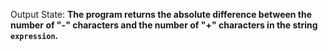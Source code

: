 Output State: **The program returns the absolute difference between the number of "-" characters and the number of "+" characters in the string `expression`.**